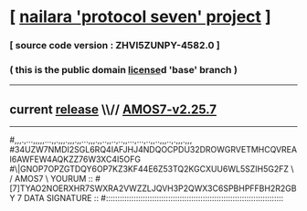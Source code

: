 
# [ [nailara 'protocol seven' project](http://nailara.network/) ]

### [ source code version : ZHVI5ZUNPY-4582.0 ]

### ( this is the public domain [license](../license)d 'base' branch )
---
## current [release](https://github.com/nailara-technologies/protocol-7/releases) \\\\// [AMOS7-v2.25.7](https://github.com/nailara-technologies/protocol-7/releases/tag/AMOS7-v2.25.7)
---

#,,,.,...,,,,,...,,.,,,.,,,.,,...,,,.,,..,,..,..,,...,...,..,,..,,,..,.,,,.,,,
#34UZW7NMDI2SGL6RQ4IAFJHJ4NDQOCPDU32DROWGRVETMHCQVREAI6AWFEW4AQKZZ76W3XC4I5OFG
#\\\|GNOP7OPZGTDQY6OP7KZ3KF44E6Z53TQ2KGCXUU6WL5SZIH5G2FZ \ / AMOS7 \ YOURUM ::
#\[7]TYAO2NOERXHR7SWXRA2VWZZLJQVH3P2QWX3C6SPBHPFFBH2R2GBY 7  DATA SIGNATURE ::
#:::::::::::::::::::::::::::::::::::::::::::::::::::::::::::::::::::::::::::::
